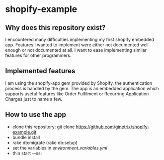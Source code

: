 # shopify-example
## Why does this repository exist?
I encountered many difficulties implementing my first shopify embedded app. Features I wanted to implement were either not documented well enough or not documented at all. I want to ease implementing similar features for other programmers.
## Implemented features
I am using the shopify-app gem provided by Shopify, the authentication process is handled by the gem. The app is an embedded application which supports useful features like Order Fulfilment or Recurring Application Charges just to name a few.
## How to use the app
* clone this repository: git clone https://github.com/ginetrix/shopify-example.git
* bundle install
* rake db:migrate (rake db:setup)
* set the variables in *environment_variables.yml*
* thin start --ssl